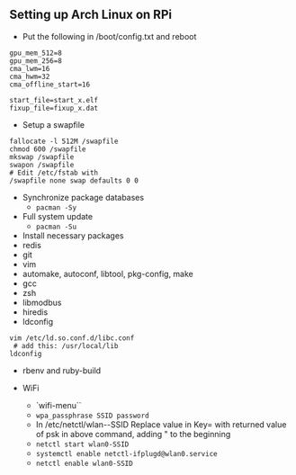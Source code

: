 ## Setting up Arch Linux on RPi

- Put the following in /boot/config.txt and reboot

```
gpu_mem_512=8
gpu_mem_256=8
cma_lwm=16
cma_hwm=32
cma_offline_start=16

start_file=start_x.elf
fixup_file=fixup_x.dat
```

- Setup a swapfile

```
fallocate -l 512M /swapfile
chmod 600 /swapfile
mkswap /swapfile
swapon /swapfile
# Edit /etc/fstab with
/swapfile none swap defaults 0 0
```

- Synchronize package databases
  - `pacman -Sy`
- Full system update
  - `pacman -Su`
- Install necessary packages
 - redis
 - git
 - vim
 - automake, autoconf, libtool, pkg-config, make
 - gcc
 - zsh
- libmodbus
- hiredis
- ldconfig
```
vim /etc/ld.so.conf.d/libc.conf
 # add this: /usr/local/lib
ldconfig
```
- rbenv and ruby-build

- WiFi
  - `wifi-menu``
  - `wpa_passphrase SSID password`
  -  In /etc/netctl/wlan--SSID Replace value in Key= with returned value of psk in above command, adding \" to the beginning
  - `netctl start wlan0-SSID`
  - `systemctl enable netctl-ifplugd@wlan0.service`
  - `netctl enable wlan0-SSID`
